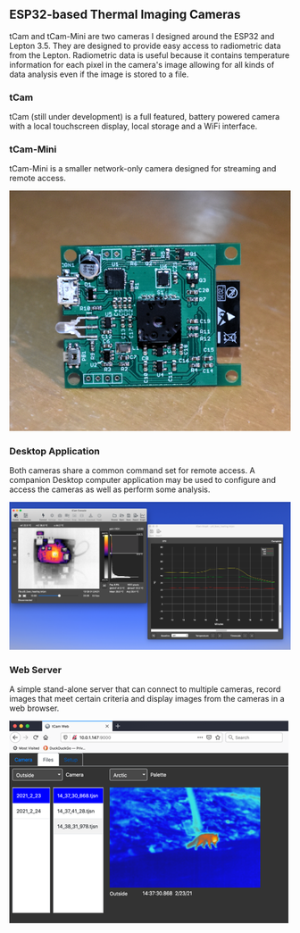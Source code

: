 ## ESP32-based Thermal Imaging Cameras
tCam and tCam-Mini are two cameras I designed around the ESP32 and Lepton 3.5.  They are designed to provide easy access to radiometric data from the Lepton.  Radiometric data is useful because it contains temperature information for each pixel in the camera's image allowing for all kinds of data analysis even if the image is stored to a file.

### tCam
tCam (still under development) is a full featured, battery powered camera with a local touchscreen display, local storage and a WiFi interface.

### tCam-Mini
tCam-Mini is a smaller network-only camera designed for streaming and remote access.

![tCam-Mini](pictures/tcam_mini.png)

### Desktop Application
Both cameras share a common command set for remote access.  A companion Desktop computer application may be used to configure and access the cameras as well as perform some analysis.

![Desktop Application](pictures/app_on_desktop.png)

### Web Server
A simple stand-alone server that can connect to multiple cameras, record images that meet certain criteria and display images from the cameras in a web browser.

![Web Application](pictures/tcam_web.png)